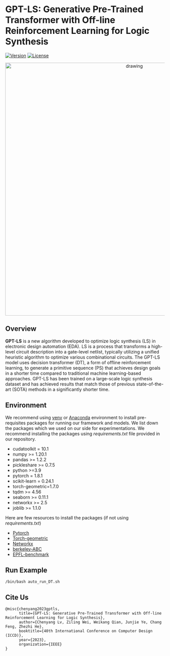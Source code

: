 # GPT-LS: Generative Pre-Trained Transformer with Off-line Reinforcement Learning for Logic Synthesis
[![Version](https://img.shields.io/badge/Version-1.0.0-brightgreen)](https://github.com/NYU-MLDA/OpenABC) 
[![License](https://img.shields.io/badge/License-BSD%203--Clause-blue.svg)](https://opensource.org/licenses/BSD-3-Clause)

<p align="center">
      <img src="./Framework.png" alt="drawing" width="800"/>
</p>

## Overview

**GPT-LS** is a new algorithm developed to optimize logic synthesis (LS) in electronic design automation (EDA). LS is a process that transforms a high-level circuit description into a gate-level netlist, typically utilizing a unified heuristic algorithm to optimize various combinational circuits. The GPT-LS model uses decision transformer (DT), a form of offline reinforcement learning, to generate a primitive sequence (PS) that achieves design goals in a shorter time compared to traditional machine learning-based approaches. GPT-LS has been trained on a large-scale logic synthesis dataset and has achieved results that match those of previous state-of-the-art (SOTA) methods in a significantly shorter time.


## Environment

We recommend using [venv](https://docs.python.org/3/library/venv.html) or [Anaconda](https://www.anaconda.com/) environment to install pre-requisites packages for running our framework and models.
We list down the packages which we used on our side for experimentations. We recommend installing the packages using *requirements.txt* file provided in our repository.

- cudatoolkit = 10.1
- numpy >= 1.20.1
- pandas >= 1.2.2
- pickleshare >= 0.7.5
- python >=3.9
- pytorch = 1.8.1
- scikit-learn = 0.24.1
- torch-geometric=1.7.0
- tqdm >= 4.56
- seaborn >= 0.11.1
- networkx >= 2.5
- joblib >= 1.1.0

Here are few resources to install the packages (if not using *requirements.txt*)

- [Pytorch](https://pytorch.org/get-started/locally/)
- [Torch-geometric](https://pytorch-geometric.readthedocs.io/en/latest/notes/installation.html)
- [Networkx](https://networkx.org/documentation/stable/install.html)
- [berkeley-ABC](https://github.com/berkeley-abc/abc)
- [EPFL-benchmark](https://github.com/lsils/benchmarks)

## Run Example

```shell script
/bin/bash auto_run_DT.sh
```


## Cite Us

```
@misc{chenyang2023gptls,
      title={GPT-LS: Generative Pre-Trained Transformer with Off-line Reinforcement Learning for Logic Synthesis}, 
      author={Chenyang Lv, Ziling Wei, Weikang Qian, Junjie Ye, Chang Feng, Zhezhi He},
      booktitle={40th International Conference on Computer Design (ICCD)},
      year={2023},
      organization={IEEE}
}
```




















